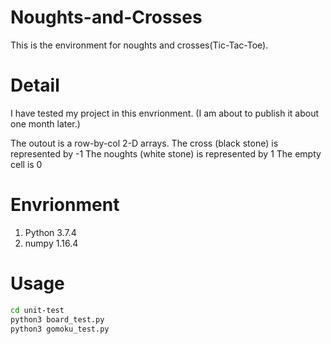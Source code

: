 # Noughts-and-Crosses
This is the environment for noughts and crosses(Tic-Tac-Toe).

# Detail
I have tested my project in this envrionment. (I am about to publish it about one month later.)

The outout is a row-by-col 2-D arrays.
The cross (black stone) is represented by -1
The noughts (white stone) is represented by 1
The empty cell is 0

# Envrionment
1. Python 3.7.4
2. numpy 1.16.4

# Usage
```bash
cd unit-test
python3 board_test.py
python3 gomoku_test.py
```